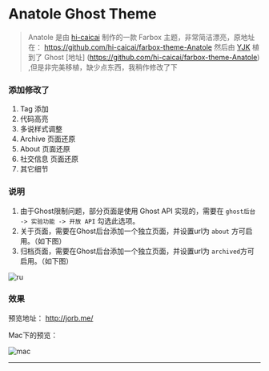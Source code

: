 # Anatole Ghost Theme

>Anatole 是由 [hi-caicai](https://github.com/hi-caicai) 制作的一款 Farbox 主题，非常简洁漂亮，原地址在： https://github.com/hi-caicai/farbox-theme-Anatole
然后由 [YJK](https://github.com/ygbhf) 植到了 Ghost [地址] (https://github.com/hi-caicai/farbox-theme-Anatole) ,但是非完美移植，缺少点东西，我稍作修改了下

### 添加修改了
1.  Tag 添加
2.  代码高亮
3.  多说样式调整
4.  Archive 页面还原
5.  About 页面还原
6.  社交信息 页面还原
7.  其它细节
	
### 说明
1. 由于Ghost限制问题，部分页面是使用 Ghost API 实现的，需要在 `ghost后台 -> 实验功能 -> 开放 API` 勾选此选项。
2. 关于页面，需要在Ghost后台添加一个独立页面，并设置url为 `about` 方可启用。（如下图）
3. 归档页面，需要在Ghost后台添加一个独立页面，并设置url为 `archived`方可启用。（如下图）

![ru](http://cdn.jorb.me/image/0/e2/fa33edd66c9813535cf55dffce61f.png)


### 效果
预览地址： http://jorb.me/

Mac下的预览：

![mac](http://cdn.jorb.me/image/5/83/40abc89fcd9fa6561ae75ca64e91e.png)

---

